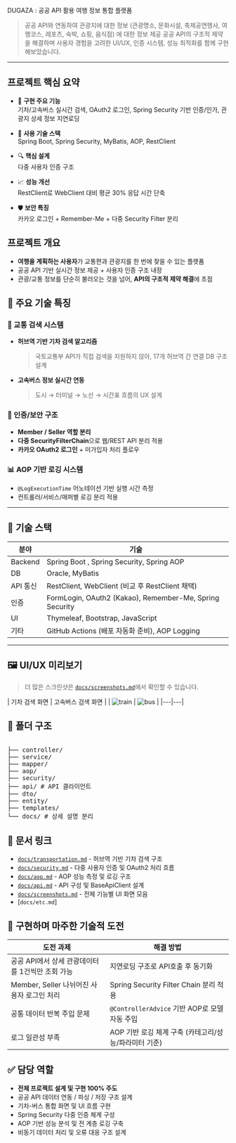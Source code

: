 DUGAZA : 공공 API 활용 여행 정보 통합 플랫폼

> 공공 API와 연동하여 관광지에 대한 정보 (관광명소, 문화시설, 축제공연행사, 여행코스, 레포츠, 숙박, 쇼핑, 음식점) 에 대한 정보 제공
> 공공 API의 구조적 제약을 해결하며 사용자 경험을 고려한 UI/UX, 인증 시스템, 성능 최적화를  함께 구현해보았습니다.
 
---

## 프로젝트 핵심 요약
- 🧭 **구현 주요 기능**  
  기차/고속버스 실시간 검색, OAuth2 로그인, Spring Security 기반 인증/인가, 관광지 상세 정보 지연로딩

- 🔧 **사용 기술 스택**  
  Spring Boot, Spring Security, MyBatis, AOP, RestClient

- 🔍 **핵심 설계**  
  다중 사용자 인증 구조

- 📈 **성능 개선**  
  RestClient로 WebClient 대비 평균 30% 응답 시간 단축

- 🛡️ **보안 특징**  
  카카오 로그인 + Remember-Me + 다중 Security Filter 분리


## 프로젝트 개요
- **여행을 계획하는 사용자**가 교통편과 관광지를 한 번에 찾을 수 있는 플랫폼
- 공공 API 기반 실시간 정보 제공 + 사용자 인증 구조 내장
- 관광/교통 정보를 단순히 불러오는 것을 넘어, **API의 구조적 제약 해결**에 초점


## 🧠 주요 기술 특징

### 🧭 교통 검색 시스템
- **허브역 기반 기차 검색 알고리즘**
  > 국토교통부 API가 직접 검색을 지원하지 않아, 17개 허브역 간 연결 DB 구조 설계
- **고속버스 정보 실시간 연동**
  > 도시 → 터미널 → 노선 → 시간표 흐름의 UX 설계

### 🔐 인증/보안 구조
- **Member / Seller 역할 분리**
- **다중 SecurityFilterChain**으로 웹/REST API 분리 적용
- **카카오 OAuth2 로그인** + 미가입자 처리 플로우

### 📊 AOP 기반 로깅 시스템
- `@LogExecutionTime` 어노테이션 기반 실행 시간 측정
- 컨트롤러/서비스/매퍼별 로깅 분리 적용

---


## 🧪 기술 스택

| 분야 | 기술                                                      |
|------|---------------------------------------------------------|
| Backend | Spring Boot , Spring Security, Spring AOP               |
| DB | Oracle, MyBatis                                         |
| API 통신 | RestClient, WebClient (비교 후 RestClient 채택)              |
| 인증 | FormLogin, OAuth2 (Kakao), Remember-Me, Spring Security |
| UI | Thymeleaf, Bootstrap, JavaScript                        |
| 기타 | GitHub Actions (배포 자동화 준비), AOP Logging                 |

---


## 🖼️ UI/UX 미리보기

> 더 많은 스크린샷은 [`docs/screenshots.md`](./docs/screenshots.md)에서 확인할 수 있습니다.

| 기차 검색 화면 | 고속버스 검색 화면 |
| ![train](https://github.com/user-attachments/assets/1bd08229-431d-4482-b4fc-b1d46e4b3392) | ![bus](https://github.com/user-attachments/assets/0f8e045e-e033-4e3d-9b12-2ec53814de5a) |
|---|---|



## 🔎 폴더 구조
<pre lang="md"> 
├── controller/
├── service/
├── mapper/
├── aop/
├── security/
├── api/ # API 클라이언트
├── dto/
├── entity/
├── templates/
└── docs/ # 상세 설명 분리
</pre>


## 📎 문서 링크

- [`docs/transportation.md`](./docs/transportation.md) - 허브역 기반 기차 검색 구조
- [`docs/security.md`](./docs/auth.md) - 다중 사용자 인증 및 OAuth2 처리 흐름
- [`docs/aop.md`](./docs/aop.md) - AOP 성능 측정 및 로깅 구조
- [`docs/api.md`](./docs/api.md) - API 구성 및 BaseApiClient 설계
- [`docs/screenshots.md`](./docs/screenshots.md) - 전체 기능별 UI 화면 모음
- [`docs/etc.md`]


## 💬 구현하며 마주한 기술적 도전

| 도전 과제                          | 해결 방법                                |
|--------------------------------|--------------------------------------|
| 공공 API에서 상세 관광데이터를 1건씩만 조회 가능  | 지연로딩 구조로 API호출 후 동기화                 |
| Member, Seller 나뉘어진 사용자 로그인 처리 | Spring Security Filter Chain 분리 적용   |
| 공통 데이터 반복 주입 문제                | `@ControllerAdvice` 기반 AOP로 모델 자동 주입 |
| 로그 일관성 부족                      | AOP 기반 로깅 체계 구축 (카테고리/성능/파라미터 기준)    |



## ✅ 담당 역할

- **전체 프로젝트 설계 및 구현 100% 주도**
- 공공 API 데이터 연동 / 파싱 / 저장 구조 설계
- 기차-버스 통합 화면 및 UI 흐름 구현
- Spring Security 다중 인증 체계 구성
- AOP 기반 성능 분석 및 전 계층 로깅 구축
- 비동기 데이터 처리 및 오류 대응 구조 설계
